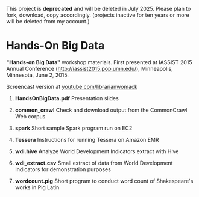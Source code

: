 This project is **deprecated** and will be deleted in July 2025.  Please plan to fork, download, copy accordingly.
(projects inactive for ten years or more will be deleted from my account.)

# Hands-On Big Data
**"Hands-on Big Data"** workshop materials.
First presented at IASSIST 2015 Annual Conference (http://iassist2015.pop.umn.edu/), Minneapolis, Minnesota, June 2, 2015.

Screencast version at [youtube.com/librarianwomack](https://www.youtube.com/playlist?list=PLCj1LhGni3hMNhIdrvz1F5-JHIWi1qdX1)



1. **HandsOnBigData.pdf**  Presentation slides

2. **common_crawl**  Check and download output from the CommonCrawl Web corpus

3. **spark**  Short sample Spark program run on EC2

4. **Tessera**  Instructions for running Tessera on Amazon EMR

5. **wdi.hive**  Analyze World Development Indicators extract with Hive

6. **wdi_extract.csv**  Small extract of data from World Development Indicators for demonstration purposes

7. **wordcount.pig**  Short program to conduct word count of Shakespeare's works in Pig Latin



